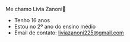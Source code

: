 Me chamo Livia Zanoni🦋
- Tenho 16 anos
- Estou no 2º ano do ensino médio
- Email de contato: liviazanoni225@gmail.com

